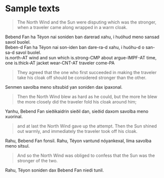# Sample texts

> The North Wind and the Sun were disputing which was the stronger, when a traveler came along wrapped in a warm cloak.

Bebend Fan ha Téyon nai soniden ban darerad xahu, i huóhud meno sansad savol buolel.\
Beben-d Fan ha Téyon nai son-iden ban dare-ra-d xahu, i huóhu-d o san-sa-d savol buolel.\
is.north-AT wind and sun which is.strong-CMP about argue-IMPF-AT time, one is.thick-AT jacket wear-CNT-AT traveler come-PA

> They agreed that the one who first succeeded in making the traveler take his cloak off should be considered stronger than the other.

Senmen savolba meno sítsubid yan soniden dax ipaxonal.

> Then the North Wind blew as hard as he could, but the more he blew the more closely did the traveler fold his cloak around him;

Yanhu, Bebend Fan sieðikaidrin sieðil dan, sieðid daxom savolba meno xuorinal.

> and at last the North Wind gave up the attempt. Then the Sun shined out warmly, and immediately the traveler took off his cloak.

Rahu, Bebend Fan fonsil. Rahu, Téyon vantund nóyankexal, líma savolba meno sítsul.

> And so the North Wind was obliged to confess that the Sun was the stronger of the two.

Rahu, Téyon soniden dax Bebend Fan niedi tunil.
